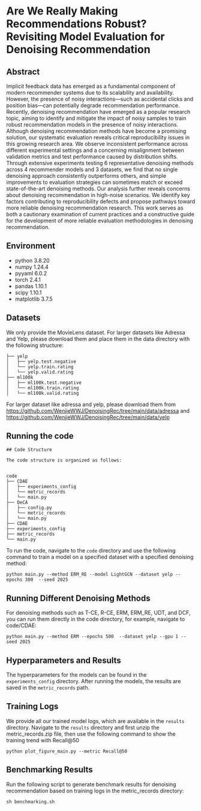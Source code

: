 #  Are We Really Making Recommendations Robust? Revisiting Model Evaluation for Denoising Recommendation



## Abstract


Implicit feedback data has emerged as a fundamental component of modern recommender systems due to its scalability and availability. However, the presence of noisy interactions—such as accidental clicks and position bias—can potentially degrade recommendation performance. Recently, denoising recommendation have emerged as a popular research topic, aiming to identify and mitigate the impact of noisy samples to train robust recommendation models in the presence of noisy interactions. Although denoising recommendation methods have become a promising solution, our systematic evaluation reveals critical reproducibility issues in this growing research area. We observe inconsistent performance across different experimental settings and a concerning misalignment between validation metrics and test performance caused by distribution shifts. Through extensive experiments testing 6 representative denoising methods across 4 recommender models and 3 datasets, we find that no single denoising approach consistently outperforms others, and simple improvements to evaluation strategies can sometimes match or exceed state-of-the-art denoising methods. Our analysis further reveals concerns about denoising recommendation in high-noise scenarios. We identify key factors contributing to reproducibility defects and propose pathways toward more reliable denoising recommendation research. This work serves as both a cautionary examination of current practices and a constructive guide for the development of more reliable evaluation methodologies in denoising recommendation. 


## Environment
- python 3.8.20
- numpy 1.24.4
- pyyaml 6.0.2
- torch 2.4.1
- pandas 1.10.1
- scipy 1.10.1
- matplotlib 3.7.5



## Datasets

We only provide the MovieLens dataset. For larger datasets like Adressa and Yelp, please download them and place them in the data directory with the following structure:

```
├── yelp
│   ├── yelp.test.negative
│   └── yelp.train.rating
│   └── yelp.valid.rating
├── ml100k
│   ├── ml100k.test.negative
│   └── ml100k.train.rating
│   └── ml100k.valid.rating
```


For larger dataset like adressa and yelp, please download them from https://github.com/WenjieWWJ/DenoisingRec/tree/main/data/adressa and https://github.com/WenjieWWJ/DenoisingRec/tree/main/data/yelp




## Running the code



```
## Code Structure

The code structure is organized as follows:


code
├── CDAE
│   ├── experiments_config
│   └── metric_records
│   └── main.py
├── DeCA
│   ├── config.py
│   └── metric_records
│   └── main.py
├── CDAE
├── experiments_config
├── metric_records
└── main.py
```


To run the code, navigate to the `code` directory and use the following command to train a model on a specified dataset with a specified denoising method:

```
python main.py --method ERM_RE --model LightGCN --dataset yelp --epochs 300  --seed 2025
```




## Running Different Denoising Methods

For denoising methods such as T-CE, R-CE, ERM, ERM_RE, UDT, and DCF, you can run them directly in the code directory, for example, navigate to code/CDAE:

```
python main.py --method ERM --epochs 500  --dataset yelp --gpu 1 --seed 2025
```

## Hyperparameters and Results

The hyperparameters for the models can be found in the `experiments_config` directory. After running the models, the results are saved in the `metric_records` path.


## Training Logs

We provide all our trained model logs, which are available in the `results` directory.  Navigate to the `results` directory and first unzip the metric_records.zip file, then use the following command to show the training trend with Recall@50


```
python plot_figure_main.py --metric Recall@50 
```

## Benchmarking Results

Run the following script to generate benchmark results for denoising recommendation based on training logs in the metric_records directory:

```
sh benchmarking.sh 
```
